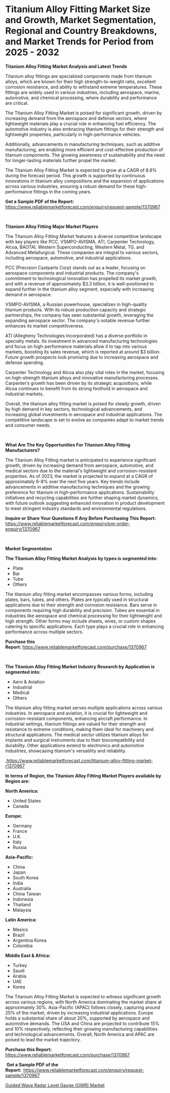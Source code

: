 <p><h1>Titanium Alloy Fitting Market Size and Growth, Market Segmentation, Regional and Country Breakdowns, and Market Trends for Period from 2025 -  2032</h1></p><p><strong>Titanium Alloy Fitting Market Analysis and Latest Trends</strong></p>
<p><p>Titanium alloy fittings are specialized components made from titanium alloys, which are known for their high strength-to-weight ratio, excellent corrosion resistance, and ability to withstand extreme temperatures. These fittings are widely used in various industries, including aerospace, marine, automotive, and chemical processing, where durability and performance are critical.</p><p>The Titanium Alloy Fitting Market is poised for significant growth, driven by increasing demand from the aerospace and defense sectors, where lightweight materials play a crucial role in enhancing fuel efficiency. The automotive industry is also embracing titanium fittings for their strength and lightweight properties, particularly in high-performance vehicles.</p><p>Additionally, advancements in manufacturing techniques, such as additive manufacturing, are enabling more efficient and cost-effective production of titanium components. The growing awareness of sustainability and the need for longer-lasting materials further propel the market.</p><p>The Titanium Alloy Fitting Market is expected to grow at a CAGR of 8.6% during the forecast period. This growth is supported by continuous innovations in titanium alloy compositions and the expansion of applications across various industries, ensuring a robust demand for these high-performance fittings in the coming years.</p></p>
<p><strong>Get a Sample PDF of the Report:&nbsp;</strong> <a href="https://www.reliablemarketforecast.com/enquiry/request-sample/1370967?utm_campaign=2890&utm_medium=2&utm_source=Github&utm_content=ia&utm_term=22032025&utm_id=titanium-alloy-fitting">https://www.reliablemarketforecast.com/enquiry/request-sample/1370967</a></p>
<p>&nbsp;</p>
<p><strong>Titanium Alloy Fitting Major Market Players</strong></p>
<p><p>The Titanium Alloy Fitting Market features a diverse competitive landscape with key players like PCC, VSMPO-AVISMA, ATI, Carpenter Technology, Alcoa, BAOTAI, Western Superconducting, Western Metal, TG, and Advanced Metallurgical. These companies are integral to various sectors, including aerospace, automotive, and industrial applications. </p><p>PCC (Precision Castparts Corp) stands out as a leader, focusing on aerospace components and industrial products. The company's commitment to technological innovation has propelled its market growth, and with a revenue of approximately $3.3 billion, it is well-positioned to expand further in the titanium alloy segment, especially with increasing demand in aerospace.</p><p>VSMPO-AVISMA, a Russian powerhouse, specializes in high-quality titanium products. With its robust production capacity and strategic partnerships, the company has seen substantial growth, leveraging the expanding aerospace sector. The company's notable revenue further enhances its market competitiveness.</p><p>ATI (Allegheny Technologies Incorporated) has a diverse portfolio in specialty metals. Its investment in advanced manufacturing technologies and focus on high-performance materials allow it to tap into various markets, boosting its sales revenue, which is reported at around $3 billion. Future growth prospects look promising due to increasing aerospace and defense spending.</p><p>Carpenter Technology and Alcoa also play vital roles in the market, focusing on high-strength titanium alloys and innovative manufacturing processes. Carpenter’s growth has been driven by its strategic acquisitions, while Alcoa continues to benefit from its strong foothold in aerospace and industrial markets.</p><p>Overall, the titanium alloy fitting market is poised for steady growth, driven by high demand in key sectors, technological advancements, and increasing global investments in aerospace and industrial applications. The competitive landscape is set to evolve as companies adapt to market trends and consumer needs.</p></p>
<p>&nbsp;</p>
<p><strong>What Are The Key Opportunities For Titanium Alloy Fitting Manufacturers?</strong></p>
<p><p>The Titanium Alloy Fitting market is anticipated to experience significant growth, driven by increasing demand from aerospace, automotive, and medical sectors due to the material's lightweight and corrosion-resistant properties. As of 2023, the market is projected to expand at a CAGR of approximately 6-8% over the next five years. Key trends include advancements in additive manufacturing techniques and the growing preference for titanium in high-performance applications. Sustainability initiatives and recycling capabilities are further shaping market dynamics, with future outlook suggesting enhanced innovation in product development to meet stringent industry standards and environmental regulations.</p></p>
<p><strong>Inquire or Share Your Questions If Any Before Purchasing This Report:</strong> <a href="https://www.reliablemarketforecast.com/enquiry/pre-order-enquiry/1370967?utm_campaign=2890&utm_medium=2&utm_source=Github&utm_content=ia&utm_term=22032025&utm_id=titanium-alloy-fitting">https://www.reliablemarketforecast.com/enquiry/pre-order-enquiry/1370967</a></p>
<p>&nbsp;</p>
<p><strong>Market Segmentation</strong></p>
<p><strong>The Titanium Alloy Fitting Market Analysis by types is segmented into:</strong></p>
<p><ul><li>Plate</li><li>Bar</li><li>Tube</li><li>Others</li></ul></p>
<p><p>The titanium alloy fitting market encompasses various forms, including plates, bars, tubes, and others. Plates are typically used in structural applications due to their strength and corrosion resistance. Bars serve in components requiring high durability and precision. Tubes are essential in industries like aerospace and chemical processing for their lightweight and high strength. Other forms may include sheets, wires, or custom shapes catering to specific applications. Each type plays a crucial role in enhancing performance across multiple sectors.</p></p>
<p><strong>Purchase this Report:&nbsp;</strong><a href="https://www.reliablemarketforecast.com/purchase/1370967?utm_campaign=2890&utm_medium=2&utm_source=Github&utm_content=ia&utm_term=22032025&utm_id=titanium-alloy-fitting">https://www.reliablemarketforecast.com/purchase/1370967</a></p>
<p>&nbsp;</p>
<p><strong>The Titanium Alloy Fitting Market Industry Research by Application is segmented into:</strong></p>
<p><ul><li>Aero & Aviation</li><li>Industrial</li><li>Medical</li><li>Others</li></ul></p>
<p><p>The titanium alloy fitting market serves multiple applications across various industries. In aerospace and aviation, it is crucial for lightweight and corrosion-resistant components, enhancing aircraft performance. In industrial settings, titanium fittings are valued for their strength and resistance to extreme conditions, making them ideal for machinery and structural applications. The medical sector utilizes titanium alloys for implants and surgical instruments due to their biocompatibility and durability. Other applications extend to electronics and automotive industries, showcasing titanium's versatility and reliability.</p></p>
<p><a href="https://www.reliablemarketforecast.com/titanium-alloy-fitting-market-r1370967?utm_campaign=2890&utm_medium=2&utm_source=Github&utm_content=ia&utm_term=22032025&utm_id=titanium-alloy-fitting">&nbsp;https://www.reliablemarketforecast.com/titanium-alloy-fitting-market-r1370967</a></p>
<p><strong>In terms of Region, the Titanium Alloy Fitting Market Players available by Region are:</strong></p>
<p>
    <p> <strong> North America: </strong>
        <ul>
            <li>United States</li>
            <li>Canada</li>
        </ul>
        </p> 
    <p> <strong> Europe: </strong>
        <ul>
            <li>Germany</li>
            <li>France</li>
            <li>U.K.</li>
            <li>Italy</li>
            <li>Russia</li>
        </ul>
        </p> 
    <p> <strong> Asia-Pacific: </strong>
        <ul>
            <li>China</li>
            <li>Japan</li>
            <li>South Korea</li>
            <li>India</li>
            <li>Australia</li>
            <li>China Taiwan</li>
            <li>Indonesia</li>
            <li>Thailand</li>
            <li>Malaysia</li>
        </ul>
        </p> 
    <p> <strong> Latin America: </strong>
        <ul>
            <li>Mexico</li>
            <li>Brazil</li>
            <li>Argentina Korea</li>
            <li>Colombia</li>
        </ul>
        </p> 
    <p> <strong> Middle East & Africa: </strong>
        <ul>
            <li>Turkey</li>
            <li>Saudi</li>
            <li>Arabia</li>
            <li>UAE</li>
            <li>Korea</li>
        </ul>
    </p>
    </p>
<p><p>The Titanium Alloy Fitting Market is expected to witness significant growth across various regions, with North America dominating the market share at approximately 30%. Asia-Pacific (APAC) follows closely, capturing around 25% of the market, driven by increasing industrial applications. Europe holds a substantial share of about 20%, supported by aerospace and automotive demands. The USA and China are projected to contribute 15% and 10% respectively, reflecting their growing manufacturing capabilities and technological advancements. Overall, North America and APAC are poised to lead the market trajectory.</p></p>
<p><strong>Purchase this Report: </strong><a href="https://www.reliablemarketforecast.com/purchase/1370967?utm_campaign=2890&utm_medium=2&utm_source=Github&utm_content=ia&utm_term=22032025&utm_id=titanium-alloy-fitting">https://www.reliablemarketforecast.com/purchase/1370967</a></p>
<p>&nbsp;<strong>Get a Sample PDF of the Report:&nbsp;&nbsp;</strong><a href="https://www.reliablemarketforecast.com/enquiry/request-sample/1370967?utm_campaign=2890&utm_medium=2&utm_source=Github&utm_content=ia&utm_term=22032025&utm_id=titanium-alloy-fitting">https://www.reliablemarketforecast.com/enquiry/request-sample/1370967</a></p>
<p><strong></strong></p>
<p><p><a href="https://github.com/deyniphytic/Market-Research-Report-List-1/blob/main/guided-wave-radar-level-gauge-gwr-market.md?utm_campaign=2890&utm_medium=2&utm_source=Github&utm_content=ia&utm_term=22032025&utm_id=titanium-alloy-fitting">Guided Wave Radar Level Gauge (GWR) Market</a></p></p>